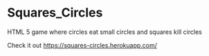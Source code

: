 # Squares_Circles
HTML 5 game where circles eat small circles and squares kill circles

Check it out https://squares-circles.herokuapp.com/
